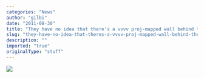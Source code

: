 ```yaml
---
categories: "News"
author: "gilbi"
date: "2011-08-30"
title: "They have no idea that there's a vvvv proj-mapped wall behind them (top-left)"
slug: "they-have-no-idea-that-theres-a-vvvv-proj-mapped-wall-behind-them-(top-left)"
description: ""
imported: "true"
originalType: "stuff"
---
```



![](220933_221180331225409_129541123722664_1012783_271985_o.jpg) 

